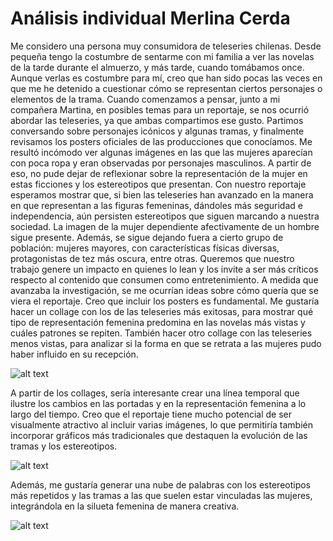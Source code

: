 # Análisis individual Merlina Cerda
Me considero una persona muy consumidora de teleseries chilenas. Desde pequeña tengo la costumbre de sentarme con mi familia a ver las novelas de la tarde durante el almuerzo, y más tarde, cuando tomábamos once. Aunque verlas es costumbre para mí, creo que han sido pocas las veces en que me he detenido a cuestionar cómo se representan ciertos personajes o elementos de la trama.
Cuando comenzamos a pensar, junto a mi compañera Martina, en posibles temas para un reportaje, se nos ocurrió abordar las teleseries, ya que ambas compartimos ese gusto. Partimos conversando sobre personajes icónicos y algunas tramas, y finalmente revisamos los posters oficiales de las producciones que conocíamos. Me resultó incómodo ver algunas imágenes en las que las mujeres aparecían con poca ropa y eran observadas por personajes masculinos. A partir de eso, no pude dejar de reflexionar sobre la representación de la mujer en estas ficciones y los estereotipos que presentan.
Con nuestro reportaje esperamos mostrar que, si bien las teleseries han avanzado en la manera en que representan a las figuras femeninas, dándoles más seguridad e independencia, aún persisten estereotipos que siguen marcando a nuestra sociedad. La imagen de la mujer dependiente afectivamente de un hombre sigue presente. Además, se sigue dejando fuera a cierto grupo de población: mujeres mayores, con características físicas diversas, protagonistas de tez más oscura, entre otras. Queremos que nuestro trabajo genere un impacto en quienes lo lean y los invite a ser más críticos respecto al contenido que consumen como entretenimiento.
A medida que avanzaba la investigación, se me ocurrían ideas sobre cómo quería que se viera el reportaje. Creo que incluir los posters es fundamental. Me gustaría hacer un collage con los de las teleseries más exitosas, para mostrar qué tipo de representación femenina predomina en las novelas más vistas y cuáles patrones se repiten. También hacer otro collage con las teleseries menos vistas, para analizar si la forma en que se retrata a las mujeres pudo haber influido en su recepción.

![alt text](image-8.png)

A partir de los collages, sería interesante crear una línea temporal que ilustre los cambios en las portadas y en la representación femenina a lo largo del tiempo. Creo que el reportaje tiene mucho potencial de ser visualmente atractivo al incluir varias imágenes, lo que permitiría también incorporar gráficos más tradicionales que destaquen la evolución de las tramas y los estereotipos.

![alt text](image-6.png)

Además, me gustaría generar una nube de palabras con los estereotipos más repetidos y las tramas a las que suelen estar vinculadas las mujeres, integrándola en la silueta femenina de manera creativa.

![alt text](image-7.png)
